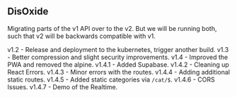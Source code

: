 ## DisOxide

Migrating parts of the v1 API over to the v2.
But we will be running both, such that v2 will be backwards compatible with v1.

v1.2 - Release and deployment to the kubernetes, trigger another build.
v1.3 - Better compression and slight security improvements.
v1.4 - Improved the PWA and removed the alpine.
v1.4.1 - Added Supabase.
v1.4.2 - Cleaning up React Errors.
v1.4.3 - Minor errors with the routes.
v1.4.4 - Adding additional static routes.
v1.4.5 - Added static categories via `/cat/$`.
v1.4.6 - CORS Issues.
v1.4.7 - Demo of the Realtime.